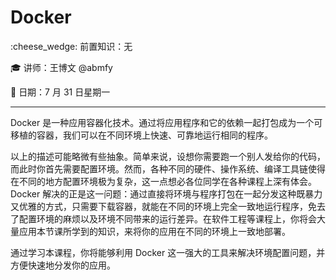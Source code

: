 # Docker

:cheese_wedge: 前置知识：无

:mortar_board: 讲师：王博文 @abmfy

:date: 日期：7 月 31 日星期一

---

Docker 是一种应用容器化技术。通过将应用程序和它的依赖一起打包成为一个可移植的容器，我们可以在不同环境上快速、可靠地运行相同的程序。

以上的描述可能略微有些抽象。简单来说，设想你需要跑一个别人发给你的代码，而此时你首先需要配置环境。然而，各种不同的硬件、操作系统、编译工具链使得在不同的地方配置环境极为复杂，这一点想必各位同学在各种课程上深有体会。Docker 解决的正是这一问题：通过直接将环境与程序打包在一起分发这种既暴力又优雅的方式，只需要下载容器，就能在不同的环境上完全一致地运行程序，免去了配置环境的麻烦以及环境不同带来的运行差异。在软件工程等课程上，你将会大量应用本节课所学到的知识，来将你的应用在不同的环境上一致地部署。

通过学习本课程，你将能够利用 Docker 这一强大的工具来解决环境配置问题，并方便快速地分发你的应用。